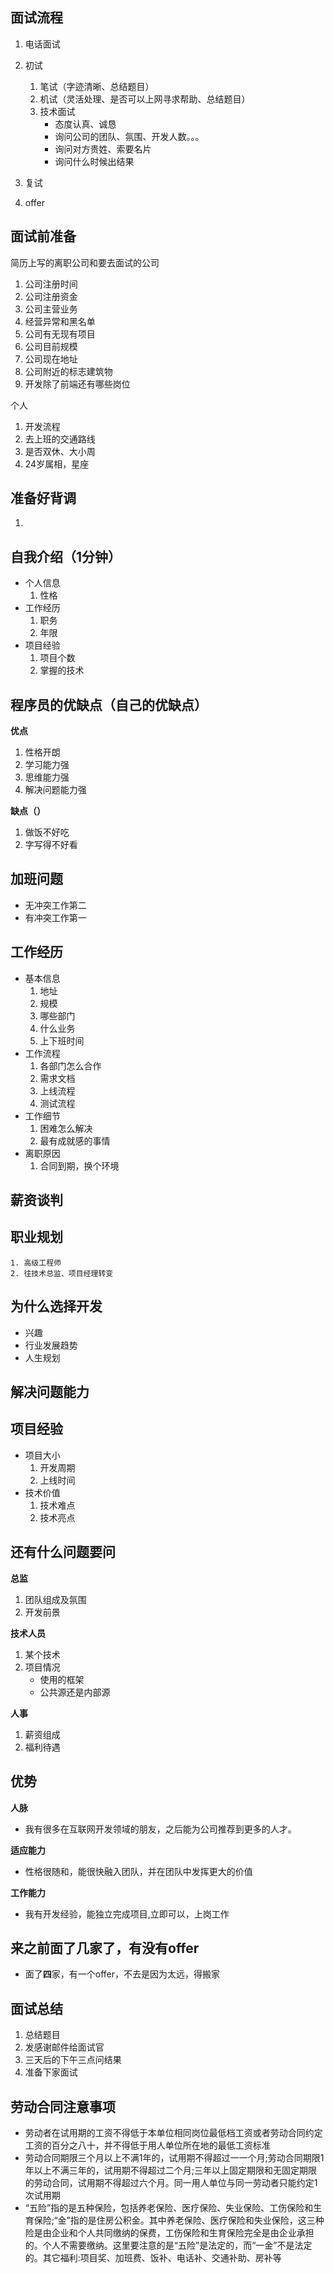 ## 面试流程

1. 电话面试

2. 初试
    1. 笔试（字迹清晰、总结题目）
    2. 机试（灵活处理、是否可以上网寻求帮助、总结题目）
    3. 技术面试
        + 态度认真、诚恳
        + 询问公司的团队、氛围、开发人数。。。
        + 询问对方贵姓、索要名片
        + 询问什么时候出结果

3. 复试
4. offer

## 面试前准备

简历上写的离职公司和要去面试的公司
1. 公司注册时间
2. 公司注册资金
3. 公司主营业务
4. 经营异常和黑名单
5. 公司有无现有项目
6. 公司目前规模
7. 公司现在地址
8. 公司附近的标志建筑物
9. 开发除了前端还有哪些岗位

个人
1. 开发流程
2. 去上班的交通路线
3. 是否双休、大小周
4. 24岁属相，星座

## 准备好背调
1. 

## 自我介绍（1分钟）
+ 个人信息
    1. 性格
+ 工作经历
    1. 职务
    2. 年限
+ 项目经验
    1. 项目个数
    2. 掌握的技术


## 程序员的优缺点（自己的优缺点）
**优点**
1. 性格开朗
2. 学习能力强
3. 思维能力强
4. 解决问题能力强

**缺点（）**
1. 做饭不好吃
2. 字写得不好看


## 加班问题
+ 无冲突工作第二
+ 有冲突工作第一

## 工作经历
+ 基本信息
    1. 地址
    2. 规模
    3. 哪些部门
    4. 什么业务
    5. 上下班时间
+ 工作流程
    1. 各部门怎么合作
    2. 需求文档
    3. 上线流程
    4. 测试流程
+ 工作细节
    1. 困难怎么解决
    2. 最有成就感的事情
+ 离职原因
    1. 合同到期，换个环境


## 薪资谈判

## 职业规划
    1. 高级工程师
    2. 往技术总监、项目经理转变

## 为什么选择开发
+ 兴趣
+ 行业发展趋势
+ 人生规划

## 解决问题能力

## 项目经验
+ 项目大小
    1. 开发周期
    2. 上线时间
+ 技术价值
    1. 技术难点
    2. 技术亮点

## 还有什么问题要问
**总监**
1. 团队组成及氛围
2. 开发前景

**技术人员**
1. 某个技术
2. 项目情况
    + 使用的框架
    + 公共源还是内部源

**人事**
1. 薪资组成
2. 福利待遇

## 优势
**人脉**
+ 我有很多在互联网开发领域的朋友，之后能为公司推荐到更多的人才。

**适应能力**
+ 性格很随和，能很快融入团队，并在团队中发挥更大的价值

**工作能力**
+ 我有开发经验，能独立完成项目,立即可以，上岗工作

## 来之前面了几家了，有没有offer
+ 面了**四**家，有一个offer，不去是因为太远，得搬家


## 面试总结
1. 总结题目
2. 发感谢邮件给面试官
3. 三天后的下午三点问结果
4. 准备下家面试

## 劳动合同注意事项
+ 劳动者在试用期的工资不得低于本单位相同岗位最低档工资或者劳动合同约定工资的百分之八十，并不得低于用人单位所在地的最低工资标准
+ 劳动合同期限三个月以上不满1年的，试用期不得超过一一个月;劳动合同期限1年以上不满三年的，试用期不得超过二个月;三年以上固定期限和无固定期限的劳动合同，试用期不得超过六个月。同一用人单位与同一劳动者只能约定1次试用期
+ “五险”指的是五种保险，包括养老保险、医疗保险、失业保险、工伤保险和生育保险;“金”指的是住房公积金。其中养老保险、医疗保险和失业保险，这三种险是由企业和个人共同缴纳的保费，工伤保险和生育保险完全是由企业承担的。个人不需要缴纳。这里要注意的是“五险”是法定的，而“一金”不是法定的。其它福利:项目奖、加班费、饭补、电话补、交通补助、房补等






